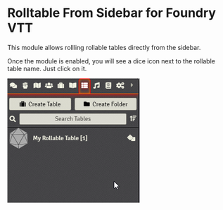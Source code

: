 # Rolltable From Sidebar for Foundry VTT
This module allows rollling rollable tables directly from the sidebar.

Once the module is enabled, you will see a dice icon next to the rollable table name. Just click on it.

![](preview.gif)